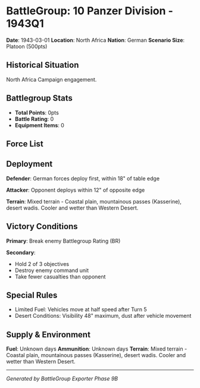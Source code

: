 # BattleGroup: 10 Panzer Division - 1943Q1

**Date**: 1943-03-01
**Location**: North Africa
**Nation**: German
**Scenario Size**: Platoon (500pts)

## Historical Situation

North Africa Campaign engagement.

## Battlegroup Stats

- **Total Points**: 0pts
- **Battle Rating**: 0
- **Equipment Items**: 0

## Force List


## Deployment

**Defender**: German forces deploy first, within 18" of table edge

**Attacker**: Opponent deploys within 12" of opposite edge

**Terrain**: Mixed terrain - Coastal plain, mountainous passes (Kasserine), desert wadis. Cooler and wetter than Western Desert.

## Victory Conditions

**Primary**: Break enemy Battlegroup Rating (BR)

**Secondary**:
- Hold 2 of 3 objectives
- Destroy enemy command unit
- Take fewer casualties than opponent

## Special Rules

- Limited Fuel: Vehicles move at half speed after Turn 5
- Desert Conditions: Visibility 48" maximum, dust after vehicle movement

## Supply & Environment

**Fuel**: Unknown days
**Ammunition**: Unknown days
**Terrain**: Mixed terrain - Coastal plain, mountainous passes (Kasserine), desert wadis. Cooler and wetter than Western Desert.

---

*Generated by BattleGroup Exporter Phase 9B*
